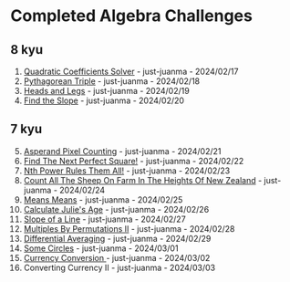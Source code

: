# Completed Algebra Challenges
## 8 kyu
1. [Quadratic Coefficients Solver](https://github.com/just-juanma/Codewars/blob/main/Algebra/8%20kyu/Quadratic%20Coefficients%20Solver.ipynb) - just-juanma - 2024/02/17
2. [Pythagorean Triple](https://github.com/just-juanma/Codewars-Collaborative-Challenges/blob/main/Algebra/8%20kyu/Pythagorean%20Triple.ipynb) - just-juanma - 2024/02/18
3. [Heads and Legs](https://github.com/just-juanma/Codewars-Collaborative-Challenges/blob/main/Algebra/8%20kyu/Heads%20and%20Legs.ipynb) - just-juanma - 2024/02/19
4. [Find the Slope](https://github.com/just-juanma/Codewars-Collaborative-Challenges/blob/main/Algebra/8%20kyu/Find%20the%20Slope.ipynb) - just-juanma - 2024/02/20
## 7 kyu   
5. [Asperand Pixel Counting](https://github.com/just-juanma/Codewars-Collaborative-Challenges/blob/main/Algebra/7%20kyu/Asperand%20Pixel%20Counting/Asperand%20Pixel%20Counting.ipynb) - just-juanma - 2024/02/21
6. [Find The Next Perfect Square!](https://github.com/just-juanma/Codewars-Collaborative-Challenges/blob/main/Algebra/7%20kyu/%20Find%20The%20Next%20Perfect%20Square!.ipynb) - just-juanma - 2024/02/22
7. [Nth Power Rules Them All!](https://github.com/just-juanma/Codewars-Collaborative-Challenges/blob/main/Algebra/7%20kyu/Nth%20Power%20Rules%20Them%20All!.ipynb) - just-juanma - 2024/02/23
8. [Count All The Sheep On Farm In The Heights Of New Zealand](https://github.com/just-juanma/Codewars-Collaborative-Challenges/blob/main/Algebra/7%20kyu/Count%20All%20The%20Sheep%20On%20Farm%20In%20The%20Heights%20Of%20New%20Zealand.ipynb) - just-juanma - 2024/02/24
9. [Means Means](https://github.com/just-juanma/Codewars-Collaborative-Challenges/blob/main/Algebra/7%20kyu/Means%20Means.ipynb) - just-juanma - 2024/02/25
10. [Calculate Julie's Age](https://github.com/just-juanma/Codewars-Collaborative-Challenges/blob/main/Algebra/7%20kyu/Calculate%20Julie's%20Age.ipynb) - just-juanma - 2024/02/26
11. [Slope of a Line](https://github.com/just-juanma/Codewars-Collaborative-Challenges/blob/main/Algebra/7%20kyu/Slope%20of%20a%20Line.ipynb) - just-juanma - 2024/02/27
12. [Multiples By Permutations II](https://github.com/just-juanma/Codewars-Collaborative-Challenges/blob/main/Algebra/7%20kyu/Multiples%20By%20Permutations%20II.ipynb) - just-juanma - 2024/02/28
13. [Differential Averaging](https://github.com/just-juanma/Codewars-Collaborative-Challenges/blob/main/Algebra/7%20kyu/Differential%20Averaging.ipynb) - just-juanma - 2024/02/29
14. [Some Circles](https://github.com/just-juanma/Codewars-Collaborative-Challenges/blob/main/Algebra/7%20kyu/Some%20Circles.ipynb) - just-juanma - 2024/03/01
15. [Currency Conversion ](https://github.com/just-juanma/Codewars-Collaborative-Challenges/blob/main/Algebra/7%20kyu/Currency%20Conversion.ipynb)- just-juanma - 2024/03/02
16. Converting Currency II - just-juanma - 2024/03/03
